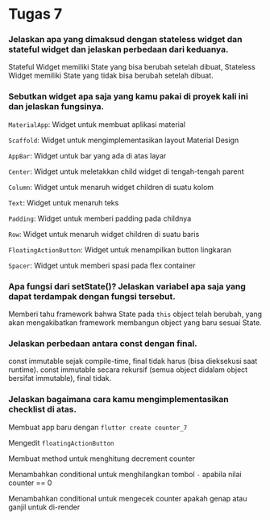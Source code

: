 # Tugas 7

### Jelaskan apa yang dimaksud dengan stateless widget dan stateful widget dan jelaskan perbedaan dari keduanya.
Stateful Widget memiliki State yang bisa berubah setelah dibuat, Stateless Widget memiliki State yang tidak bisa berubah setelah dibuat.

### Sebutkan widget apa saja yang kamu pakai di proyek kali ini dan jelaskan fungsinya.
`MaterialApp`: Widget untuk membuat aplikasi material

`Scaffold`: Widget untuk mengimplementasikan layout Material Design

`AppBar`: Widget untuk bar yang ada di atas layar

`Center`: Widget untuk meletakkan child widget di tengah-tengah parent

`Column`: Widget untuk menaruh widget children di suatu kolom

`Text`: Widget untuk menaruh teks

`Padding`: Widget untuk memberi padding pada childnya

`Row`: Widget untuk menaruh widget children di suatu baris

`FloatingActionButton`: Widget untuk menampilkan button lingkaran

`Spacer`: Widget untuk memberi spasi pada flex container

### Apa fungsi dari setState()? Jelaskan variabel apa saja yang dapat terdampak dengan fungsi tersebut.
Memberi tahu framework bahwa State pada `this` object telah berubah, yang akan mengakibatkan framework membangun object yang baru sesuai State.

### Jelaskan perbedaan antara const dengan final.
const immutable sejak compile-time, final tidak harus (bisa dieksekusi saat runtime).
const immutable secara rekursif (semua object didalam object bersifat immutable), final tidak.

### Jelaskan bagaimana cara kamu mengimplementasikan checklist di atas.
Membuat app baru dengan `flutter create counter_7`

Mengedit `floatingActionButton`

Membuat method untuk menghitung decrement counter

Menambahkan conditional untuk menghilangkan tombol `-` apabila nilai counter == 0

Menambahkan conditional untuk mengecek counter apakah genap atau ganjil untuk di-render
